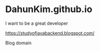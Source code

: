 # DahunKim.github.io
I want to be a great developer

https://studyofjavabackend.blogspot.com/

Blog domain